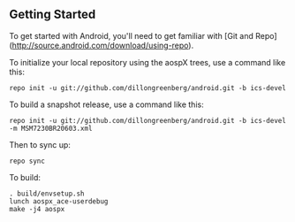 Getting Started
---------------

To get started with Android, you'll need to get familiar with [Git and Repo] (http://source.android.com/download/using-repo).

To initialize your local repository using the aospX trees, use a command like this:

    repo init -u git://github.com/dillongreenberg/android.git -b ics-devel

To build a snapshot release, use a command like this:

    repo init -u git://github.com/dillongreenberg/android.git -b ics-devel -m MSM7230BR20603.xml

Then to sync up:

    repo sync

To build:

    . build/envsetup.sh
    lunch aospx_ace-userdebug
    make -j4 aospx
